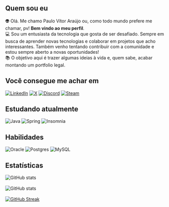 <!--## Olá, pessoa! Pode me chamar de pv  <br>

 🧠 Atualmente aprendendo PL/SQL, Web Dev e POO <br>
 🤓 Interessado em diversos tópicos e tentando sempre estar presente na área de tecnologia <br>
 📚 O objetivo é trazer algumas ideias sem noção à vida e, quem sabe, acabar montando um portfolio legalzinho <br>

  <div>
 <br>
  <a href="https://instagram.com/pvzera_" target="_blank"><img src="https://img.shields.io/badge/-Instagram-%23E4405F?style=flat&logo=instagram&logoColor=white" target="_blank"></a>
  <a href="https://twitter.com/pvzera_" target="_blank"><img src="https://img.shields.io/twitter/follow/pvzera_?color=%231DA1F2&logo=Twitter&style=flat" target="_blank"> </a>
  <a href="https://discordapp.com/channels/@me/pv#3129/" target="_blank"><img src="https://img.shields.io/badge/Discord-7289DA?style=flat&logo=discord&logoColor=white" target="_blank"></a> 
  <a href="https://linkedin.com/in/araujovitorpaulo" target="_blank"><img src="https://img.shields.io/badge/-LinkedIn-%230077B5?style=flat&logo=linkedin&logoColor=white" target="_blank"></a> 
 <!--<a href="https://www.buymeacoffee.com/pvzera" target="_blank"><img src="https://img.shields.io/badge/buy%20me%20a%20coffee-%23FFDD00?style=flat" target="_blank"></a> -->
 
 <!--<br>
 </div>
 
 ## 
 
<summary> Stats & Activies </summary>
 
  <img align="left" alt="araujovitorpaulo's Github Stats" src="https://github-readme-stats-lemon-iota.vercel.app/api?username=araujovitorpaulo&hide=prs&count_private=true&show_icons=true&theme=tokyonight" />

  <!--<h3>:zap: Recent Activity</h3>

 <!--START_SECTION:activity-->

 <!--END_SECTION:activity-->


## Quem sou eu
  👽 Olá. Me chamo Paulo Vítor Araújo ou, como todo mundo prefere me chamar, pv! <b>Bem vindo ao meu perfil</b>. <br>
  💻 Sou um entusiasta da tecnologia que gosta de ser desafiado. Sempre em busca de aprender novas tecnologias e colaborar em projetos que acho interessantes. Também venho tentando contribuir com a comunidade e estou sempre aberto a novas oportunidades! <br>
 📚 O objetivo aqui é trazer algumas ideias à vida e, quem sabe, acabar montando um portfolio legal. <br>

## Você consegue me achar em
[![LinkedIn](https://img.shields.io/badge/linkedin-%230077B5.svg?style=Flat-square&logo=Linkedin&logoColor=white)](https://linkedin.com/in/araujovitorpaulo)
[![X](https://img.shields.io/badge/twitter-%23000000.svg?style=Flat-square&logo=X)](https://twitter.com/pvzera_)
[![Discord](https://img.shields.io/badge/discord-%235865F2.svg?style=Flat-square&logo=discord&logoColor=white)](https://discord.com/channels/@me/pv#3129/)
[![Steam](https://img.shields.io/badge/steam-%23000000.svg?style=Flat-square&logo=steam&logoColor=white)](https://steamcommunity.com/id/pvzera_/)
<!--[![Outlook](https://img.shields.io/badge/Email-0078D4?style=Flat-square&logo=microsoft-outlook&logoColor=white)](mailto:araujovitorpaulo@outlook.com)-->


## Estudando atualmente
![Java](https://img.shields.io/badge/java-%23ED8B00.svg?style=Flat-square&logo=openjdk&logoColor=white)
![Spring](https://img.shields.io/badge/spring_boot-%236DB33F.svg?style=Flat-square&logo=spring&logoColor=white)
![Insomnia](https://img.shields.io/badge/insomnia-black?style=Flat-square&logo=insomnia&logoColor=5849BE)
<!--![HTML5](https://img.shields.io/badge/html5-%23E34F26.svg?style=Flat-square&logo=html5&logoColor=white)
![CSS3](https://img.shields.io/badge/css3-%231572B6.svg?style=Flat-square&logo=css3&logoColor=white)
![JavaScript](https://img.shields.io/badge/javascript-%23323330.svg?style=Flat-square&logo=javascript&logoColor=%23F7DF1E)
![Azure](https://img.shields.io/badge/microsoft_azure-0089D6?style=Flat-square&logo=microsoft-azure&logoColor=white)-->


## Habilidades
![Oracle](https://img.shields.io/badge/oracle-F80000?style=Flat-square&logo=oracle&logoColor=white)
![Postgres](https://img.shields.io/badge/postgres-%23316192.svg?style=Flat-square&logo=postgresql&logoColor=white)
![MySQL](https://img.shields.io/badge/mysql-%2300f.svg?style=Flat-square&logo=mysql&logoColor=white)

## Estatísticas
![GitHub stats](https://github-readme-stats.vercel.app/api?username=araujovitorpaulo&&show_icons=true&theme=dracula) <br><br>
![GitHub stats](https://github-readme-stats.vercel.app/api/top-langs/?username=araujovitorpaulo&show_icons=true&theme=dracula)<br><br>
[![GitHub Streak](https://streak-stats.demolab.com/?user=araujovitorpaulo&theme=highcontrast&background=000&border=30A3DC&dates=FFF)](https://git.io/streak-stats)
